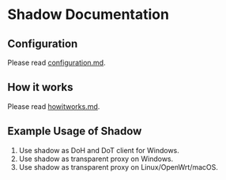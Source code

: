 # Shadow Documentation

## Configuration

Please read [configuration.md](https://github.com/imgk/shadow/blob/main/doc/configuration.md).

## How it works

Please read [howitworks.md](https://github.com/imgk/shadow/blob/main/doc/howitworks.md).

## Example Usage of Shadow

1. Use shadow as DoH and DoT client for Windows.
2. Use shadow as transparent proxy on Windows.
3. Use shadow as transparent proxy on Linux/OpenWrt/macOS.
